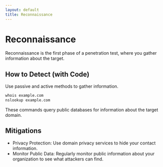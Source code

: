 ```yaml
---
layout: default
title: Reconnaissance
---
```

# Reconnaissance

Reconnaissance is the first phase of a penetration test, where you gather information about the target.

## How to Detect (with Code)
Use passive and active methods to gather information.
```bash
whois example.com
nslookup example.com
```

These commands query public databases for information about the target domain.

## Mitigations
- Privacy Protection: Use domain privacy services to hide your contact information.
- Monitor Public Data: Regularly monitor public information about your organization to see what attackers can find.
